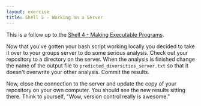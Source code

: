 ```yaml
---
layout: exercise
title: Shell 5 - Working on a Server
---
```


This is a follow up to the [Shell 4 - Making Executable Programs](exercises/Shell-4-making-executable-programs).

Now that you've gotten your bash script working locally you decided to
take it over to your groups server to do some serious analysis. Check
out your repository to a directory on the server. When the analysis is
finished change the name of the output file to
`predicted_diversities_server.txt` so that it doesn't overwrite your
other analysis. Commit the results.

Now, close the connection to the server and update the copy of your
repository on your own computer. You should see the new results sitting
there. Think to yourself, "Wow, version control really is awesome."
